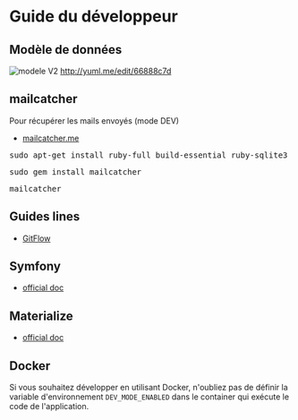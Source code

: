 # Guide du développeur

## Modèle de données

![modele V2](https://yuml.me/66888c7d.png)
http://yuml.me/edit/66888c7d

## mailcatcher

Pour récupérer les mails envoyés (mode DEV)

* [mailcatcher.me](https://mailcatcher.me/)
<pre>sudo apt-get install ruby-full build-essential ruby-sqlite3</pre>
<pre>sudo gem install mailcatcher</pre>
<pre>mailcatcher</pre>

## Guides lines
* [GitFlow](https://www.grafikart.fr/formations/git/git-flow)

## Symfony
* [official doc](https://symfony.com/doc/current/index.html)

## Materialize
* [official doc](https://materializecss.com/)

## Docker

Si vous souhaitez développer en utilisant Docker, n'oubliez pas de définir
la variable d'environnement `DEV_MODE_ENABLED` dans le container qui exécute
le code de l'application.